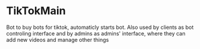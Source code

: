 ﻿# TikTokMain
 
Bot to buy bots for tiktok, automaticly starts bot.
Also used by clients as bot controling interface 
and by admins as admins' interface, where they can add new videos and manage other things 
